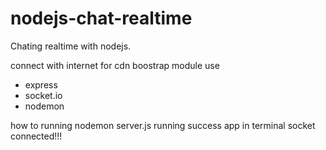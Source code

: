 # nodejs-chat-realtime
Chating realtime with nodejs.

connect with internet for cdn boostrap
module use 
- express
- socket.io
- nodemon

how to running
nodemon server.js
running success app in terminal socket connected!!!
